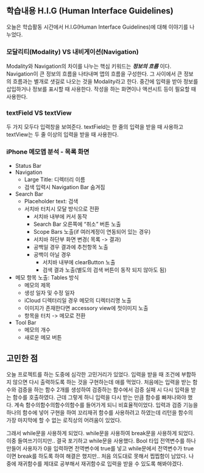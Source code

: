 ## 학습내용 H.I.G (Human Interface Guidelines)

오늘은 학습활동 시간에서 H.I.G(Human Interface Guidelines)에 대해 이야기를 나누었다.

### 모달리티(Modality) VS 내비게이션(Navigation)
Modality와 Navigation의 차이를 나누는 핵심 키워드는 **_정보의 흐름_** 이다.
Navigation이 큰 정보의 흐름을 나타내며 앱의 흐름을 구성한다. 그 사이에서 큰 정보의 흐름과는 별개로 샛길로 나오는 것을 Modality라고 한다. 중간에 입력을 받아 정보를 삽입하거나 정보를 표시할 때 사용한다. 작성을 하는 화면이나 액션시트 등이 필요할 때 사용한다.

### textField VS textView
두 가지 모두다 입력창을 보여준다. textField는 한 줄의 입력을 받을 때 사용하고
textView는 두 줄 이상의 입력을 받을 때 사용한다.

### iPhone 메모앱 분석 - 목록 화면
* Status Bar 
* Navigation  
    * Large Title: 디렉터리 이름 
    * 검색 입력시 Navigation Bar 숨겨짐 
* Search Bar 
    * Placeholder text: 검색 
    * 서치바 터치시 모달 방식으로 전환 
        * 서치바 내부에 커서 동작 
        * Search Bar 오른쪽에 “취소” 버튼 노출 
        * Scope Bars 노출(if 여러계정이 연동되어 있는 경우) 
        * 서치바 하단부 화면 변경( 목록 -> 결과) 
        * 공백일 경우 결과에 추천항목 노출 
        * 공백이 아닐 경우  
            * 서치바 내부에 clearButton 노출 
            * 검색 결과 노출(별도의 검색 버튼이 동작 되지 않아도 됨) 
* 메모 항목 노출: Tables 방식 
    * 메모의 제목  
    * 생성 일자 및 수정 일자 
    * iCloud 디렉터리일 경우 메모의 디렉터리명 노출 
    * 이미지가 존재한다면 accessory view에 첫이미지 노출 
    * 항목을 터치 -> 메모로 전환 
* Tool Bar 
    * 메모의 개수 
    * 새로운 메모 버튼 

## 고민한 점
오늘 프로젝트를 하는 도중에 심각한 고민거리가 있었다. 입력을 받을 때 조건에 부합하지 않으면 다시 출력하도록 하는 것을 구현하는데 애를 먹었다.
처음에는 입력을 받는 함수와 검증을 하는 함수 2개를 생성하여 검증하는 함수에서 검증 실패 시 다시 입력을 받는 함수를 호출하였다. 근데 그렇게 하니 입력을 다시 받는 만큼 함수를 빠져나와야 했다. 계속 함수의함수의함수의함수를 들어가게 되니 비효율적이었다. 입력과 검증 기능을 하나의 함수에 넣어 구현을 하여 꼬리재귀 함수를 사용하려고 하였는데 리턴을 함수의 가장 마지막에 할 수 없는 로직상의 어려움이 있었다.

그래서 while문을 사용하게 되었다. while문을 사용하여 break문을 사용하게 되었다.
이중 들여쓰기이지만.. 결국 포기하고 while문을 사용했다. Bool 타입 전역변수를 하나 만들어 사용자가 0을 입력하면  전역변수에 true를 넣고 while문에서 전역변수가 true이면 break를 하도록 하여 해결은 했지만.. 처음 의도대로 못해서 찝찝함이 남았다. 나중에 재귀함수를 제대로 공부해서 재귀함수로 입력을 받을 수 있도록 해봐야겠다.
